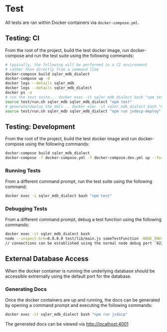 # Test
All tests are ran within Docker containers via `docker-compose.yml`.

## Testing: CI
From the root of the project, build the test docker image, run docker-compose and run the test suite using the following commands:
```sh
# typically, the following will be performed in a CI environment
# rather than directly from a command line
docker-compose build sqler_mdb_dialect
docker-compose up -d
docker logs --details sqler_mdb
docker logs --details sqler_mdb_dialect
docker ps -a
# run the test suite... docker exec -it sqler_mdb_dialect bash "npm test"
source test/run.sh sqler_mdb sqler_mdb_dialect "npm test"
# generate/deploy the docs... docker exec -it sqler_mdb_dialect bash "npm run jsdoc-deploy"
source test/run.sh sqler_mdb sqler_mdb_dialect "npm run jsdocp-deploy"
```

## Testing: Development
From the root of the project, build the test docker image and run docker-compose using the following commands:
```sh
docker-compose build sqler_mdb_dialect
docker-compose -f docker-compose.yml -f docker-compose.dev.yml up --force-recreate
```

### Running Tests
From a different command prompt, run the test suite using the following command:
```sh
docker exec -i sqler_mdb_dialect bash "npm test"
```

### Debugging Tests
From a different command prompt, debug a test function using the following commands:
```sh
docker exec -it sqler_mdb_dialect bash
node --inspect-brk=0.0.0.0 test/lib/main.js someTestFunction -NODE_ENV=test
// connections can be established using the normal node debug port `9229`
```

## External Database Access
When the docker container is running the underlying database should be accessible extrernally using the  default port for the database.

### Generating Docs
Once the docker containers are up and running, the docs can be generated by opening a command prompt and executing the following commands:
```sh
docker exec -it sqler_mdb_dialect bash "npm run jsdocp"
```

The generated docs can be viewed via [http://localhost:4001](http://localhost:4001)
